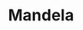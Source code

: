 ---
  title: Mandela
  description: Grandparent, Pied Piper, Mediator and President
  latitude: -26.172918
  longitude: 28.075211
  cards:
    - poi-014-card-001.md
    - poi-014-card-002.md
    - poi-014-card-003.md
    - poi-014-card-004.md
    - poi-014-card-005.md
    - poi-014-card-006.md
    - poi-014-card-007.md
---